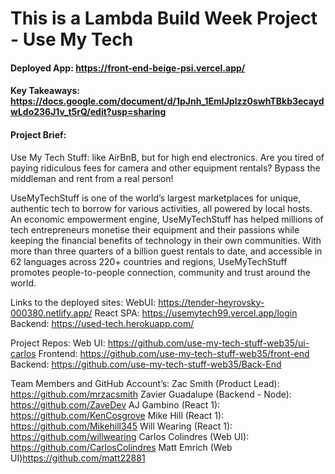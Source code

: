 # This is a Lambda Build Week Project - Use My Tech

#### Deployed App: https://front-end-beige-psi.vercel.app/

#### Key Takeaways: https://docs.google.com/document/d/1pJnh_1EmlJplzz0swhTBkb3ecaydwLdo236J1v_t5rQ/edit?usp=sharing

#### Project Brief:

Use My Tech Stuff: like AirBnB, but for high end electronics. Are you tired of paying ridiculous fees for camera and other equipment rentals? Bypass the middleman and rent from a real person!

UseMyTechStuff is one of the world’s largest marketplaces for unique, authentic tech to borrow for various activities, all powered by local hosts. An economic empowerment engine, UseMyTechStuff has helped millions of tech entrepreneurs monetise their equipment and their passions while keeping the financial benefits of technology in their own communities. With more than three quarters of a billion guest rentals to date, and accessible in 62 languages across 220+ countries and regions, UseMyTechStuff promotes people-to-people connection, community and trust around the world.

Links to the deployed sites:
WebUI: https://tender-heyrovsky-000380.netlify.app/
React SPA: https://usemytech99.vercel.app/login
Backend: https://used-tech.herokuapp.com/

Project Repos:
Web UI: https://github.com/use-my-tech-stuff-web35/ui-carlos
Frontend: https://github.com/use-my-tech-stuff-web35/front-end
Backend: https://github.com/use-my-tech-stuff-web35/Back-End

Team Members and GitHub Account’s:
Zac Smith (Product Lead): https://github.com/mrzacsmith
Zavier Guadalupe (Backend - Node): https://github.com/ZaveDev
AJ Gambino (React 1): https://github.com/KenCosgrove
Mike Hill (React 1): https://github.com/Mikehill345
Will Wearing (React 1): https://github.com/willwearing
Carlos Colindres (Web UI): https://github.com/CarlosColindres
Matt Emrich (Web UI)https://github.com/matt22881
